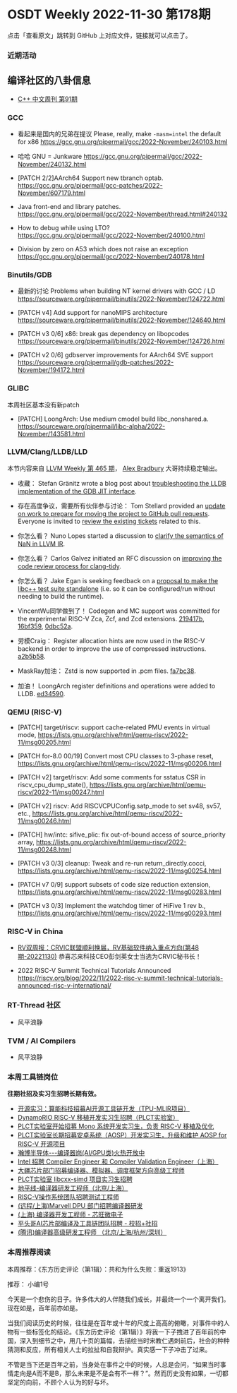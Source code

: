 # OSDT Weekly 2022-11-30 第178期

点击「查看原文」跳转到 GitHub 上对应文件，链接就可以点击了。

### 近期活动

## 编译社区的八卦信息

- [C++ 中文周刊 第91期](https://mp.weixin.qq.com/s/pUvxZmJEJUPKDiW1_1P1lw)

### GCC

- 看起来是国内的兄弟在提议
  Please, really, make `-masm=intel` the default for x86
  https://gcc.gnu.org/pipermail/gcc/2022-November/240103.html

- 哈哈 GNU = Junkware
  https://gcc.gnu.org/pipermail/gcc/2022-November/240132.html

- [PATCH 2/2]AArch64 Support new tbranch optab.
  https://gcc.gnu.org/pipermail/gcc-patches/2022-November/607179.html

- Java front-end and library patches.
  https://gcc.gnu.org/pipermail/gcc/2022-November/thread.html#240132

- How to debug while using LTO?
  https://gcc.gnu.org/pipermail/gcc/2022-November/240100.html

- Division by zero on A53 which does not raise an exception
  https://gcc.gnu.org/pipermail/gcc/2022-November/240178.html

### Binutils/GDB

- 最新的讨论 Problems when building NT kernel drivers with GCC / LD
  https://sourceware.org/pipermail/binutils/2022-November/124722.html

- [PATCH v4] Add support for nanoMIPS architecture
  https://sourceware.org/pipermail/binutils/2022-November/124640.html

- [PATCH v3 0/6] x86: break gas dependency on libopcodes
  https://sourceware.org/pipermail/binutils/2022-November/124726.html

- [PATCH v2 0/6] gdbserver improvements for AArch64 SVE support
  https://sourceware.org/pipermail/gdb-patches/2022-November/194172.html

### GLIBC

本周社区基本没有新patch
- [PATCH] LoongArch: Use medium cmodel build libc_nonshared.a.
  https://sourceware.org/pipermail/libc-alpha/2022-November/143581.html

### LLVM/Clang/LLDB/LLD

本节内容来自 [LLVM Weekly 第 465 期](http://llvmweekly.org/issue/465)，
[Alex Bradbury](https://www.linkedin.com/in/alex-bradbury/) 大哥持续稳定输出。

* 收藏： Stefan Gränitz wrote a blog post about [troubleshooting the LLDB implementation of the GDB JIT interface](https://weliveindetail.github.io/blog/post/2022/11/27/gdb-jit-interface-101.html).

* 存在高度争议，需要所有伙伴参与讨论： Tom Stellard provided an [update on work to prepare for moving the project to GitHub pull requests](https://discourse.llvm.org/t/pull-request-progress-update/66790).  Everyone is invited to [review the existing tickets](https://github.com/orgs/llvm/projects/11/views/1) related to this.

* 你怎么看？ Nuno Lopes started a discussion to [clarify the semantics of NaN in LLVM IR](https://discourse.llvm.org/t/semantics-of-nan/66729).

* 你怎么看？ Carlos Galvez initiated an RFC discussion on [improving the code review process for clang-tidy](https://discourse.llvm.org/t/rfc-improve-code-review-process-for-clang-tidy/66740).

* 你怎么看？ Jake Egan is seeking feedback on a [proposal to make the libc++ test suite standalone](https://discourse.llvm.org/t/rfc-improve-code-review-process-for-clang-tidy/66740) (i.e. so it can be configured/run without needing to build the runtime).

* VincentWu同学做到了！ Codegen and MC support was committed for the experimental RISC-V Zca, Zcf, and Zcd extensions.
  [219417b](https://reviews.llvm.org/rG219417b2c638),
  [16bf359](https://reviews.llvm.org/rG16bf359a3faa),
  [0dbc52a](https://reviews.llvm.org/rG0dbc52a0ab3c).

* 劳模Craig： Register allocation hints are now used in the RISC-V backend in order to improve the use of compressed instructions.
  [a2b5b58](https://reviews.llvm.org/rGa2b5b584a576).

* MaskRay加油： Zstd is now supported in .pcm files.
  [fa7bc38](https://reviews.llvm.org/rGfa7bc386ec75).

* 加油！ LoongArch register definitions and operations were added to LLDB.
  [ed34590](https://reviews.llvm.org/rGed34590c1acb).

### QEMU (RISC-V)

- [PATCH] target/riscv: support cache-related PMU events in virtual mode,
  https://lists.gnu.org/archive/html/qemu-riscv/2022-11/msg00205.html

- [PATCH for-8.0 00/19] Convert most CPU classes to 3-phase reset,
  https://lists.gnu.org/archive/html/qemu-riscv/2022-11/msg00206.html

- [PATCH v2] target/riscv: Add some comments for sstatus CSR in riscv_cpu_dump_state(),
  https://lists.gnu.org/archive/html/qemu-riscv/2022-11/msg00247.html

- [PATCH v2] riscv: Add RISCVCPUConfig.satp_mode to set sv48, sv57, etc.,
  https://lists.gnu.org/archive/html/qemu-riscv/2022-11/msg00246.html

- [PATCH] hw/intc: sifive_plic: fix out-of-bound access of source_priority array,
  https://lists.gnu.org/archive/html/qemu-riscv/2022-11/msg00248.html

- [PATCH v3 0/3] cleanup: Tweak and re-run return_directly.cocci,
  https://lists.gnu.org/archive/html/qemu-riscv/2022-11/msg00254.html

- [PATCH v7 0/9] support subsets of code size reduction extension,
  https://lists.gnu.org/archive/html/qemu-riscv/2022-11/msg00283.html

- [PATCH v3 0/3] Implement the watchdog timer of HiFive 1 rev b.,
  https://lists.gnu.org/archive/html/qemu-riscv/2022-11/msg00293.html

### RISC-V in China

- [RV双周报：CRVIC联盟顺利换届，RV基础软件纳入重点方向(第48期-20221130)](https://mp.weixin.qq.com/s/ejhhppwmTTJB6eIjziQyoA)
  恭喜芯来科技CEO彭剑英女士当选为CRVIC秘书长！

- 2022 RISC-V Summit Technical Tutorials Announced
  https://riscv.org/blog/2022/11/2022-risc-v-summit-technical-tutorials-announced-risc-v-international/

### RT-Thread 社区

- 风平浪静

### TVM / AI Compilers

- 风平浪静

### 本周工具链岗位

**往期社招及实习生招聘长期有效。**

- [开源实习：算能科技招募AI开源工具链开发（TPU-MLIR项目）](https://mp.weixin.qq.com/s/IBJh0ip4k11PzIMZecsWSw)
- [DynamoRIO RISC-V 移植开发实习生招聘（PLCT实验室）](https://mp.weixin.qq.com/s/J_5TjT6DOqeOXJXQI5VQxw)
- [PLCT实验室开始招募 Mono 系统开发实习生，负责 RISC-V 移植及优化](https://mp.weixin.qq.com/s/whEW7Hay1jIP1tBzIPay1A)
- [PLCT实验室长期招募安卓系统（AOSP）开发实习生，升级和维护 AOSP for RISC-V 开源项目](https://mp.weixin.qq.com/s/dJP2cEB1nex2inR5c-cJog)
- [瀚博半导体---编译器岗(AI/GPU类)火热开放中](https://mp.weixin.qq.com/s/8_KjZYa2Il4PglaGyBWk4Q)
- [Intel 招聘 Compiler Engineer 和 Compiler Validation Engineer（上海）](https://mp.weixin.qq.com/s/I3DWxXODNoLRr0kN2xMZLQ)
- [大疆芯片部门招募编译器、模拟器、调度框架方向高级工程师](https://mp.weixin.qq.com/s/Wn5NzAtUTwQNXKRvMVQWLA)
- [PLCT实验室 libcxx-simd 项目实习生招聘](https://mp.weixin.qq.com/s/EIVx5cY74GlodirySY97Qw)
- [地平线-编译器研发工程师（北京/上海）](https://mp.weixin.qq.com/s/MYObl7iWIbyrTz9hCmKWYA)
- [RISC-V操作系统团队招聘测试工程师](https://mp.weixin.qq.com/s/inLFS4pI1F74m_oJ2I7xjQ)
- [(远程/上海)Marvell DPU 部门招聘编译器研发](https://mp.weixin.qq.com/s/B6JjAhF3TZjezD1tjYHDaw)
- [(上海) 编译器开发工程师 - 芯旺微电子](https://mp.weixin.qq.com/s/nqe1-7qffnc0CaejYkpKyw)
- [平头哥AI芯片部编译及工具链团队招聘 - 校招+社招](https://mp.weixin.qq.com/s/kARbXtJotRPCNMrV-yOanA)
- [(腾讯)编译器高级研发工程师 （北京/上海/杭州/深圳）](https://mp.weixin.qq.com/s/DF-2qmHmpKZtJ1djHXM1Ug)

### 本周推荐阅读

本周推荐：《东方历史评论（第1辑）：共和为什么失败：重返1913》

推荐： 小编1号

今天是一个悲伤的日子。许多伟大的人伴随我们成长，并最终一个一个离开我们。现在如是，百年前亦如是。

当我们阅读历史的时候，往往是在百年或十年的尺度上高高的俯瞰，对事件中的人物有一些标签化的结论。《东方历史评论（第1辑）》将我一下子拽进了百年前的中国，深入到细节之中，用几十页的篇幅，去描绘当时宋教仁遇刺前后，社会的种种猜测和反应，所有相关人士的拉扯和自我辩护。真实感一下子冲击了过来。

不管是当下还是百年之前，当身处在事件之中的时候，人总是会问，“如果当时事情走向是A而不是B，那么未来是不是会有不一样？”。然而历史没有如果，一切都坚定的向前，不顾个人认为的好与坏。

